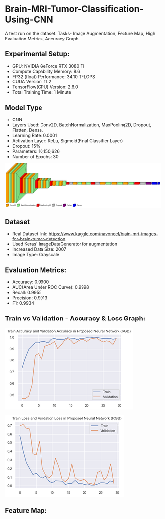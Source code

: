 # Brain-MRI-Tumor-Classification-Using-CNN
A test run on the dataset. Tasks- Image Augmentation, Feature Map, High Evaluation Metrics, Accuracy Graph

## Experimental Setup:
- GPU: NVIDIA GeForce RTX 3080 Ti
- Compute Capability Memory: 8.6
- FP32 (float) Performance: 34.10 TFLOPS
- CUDA Version: 11.2
- TensorFlow(GPU) Version: 2.6.0
- Total Training Time: 1 Minute


## Model Type

- CNN
- Layers Used: Conv2D, BatchNormalization, MaxPooling2D, Dropout, Flatten, Dense.
- Learning Rate: 0.0001
- Activation Layer: ReLu, Sigmoid(Final Classifier Layer)
- Dropout: 15%
- Parameters: 10,150,626
- Number of Epochs: 30


![model](project_images/model.png)

## Dataset

- Real Dataset link: https://www.kaggle.com/navoneel/brain-mri-images-for-brain-tumor-detection
- Used Keras' ImageDataGenerator for augmentation
- Increased Data Size: 2007
- Image Type: Grayscale


## Evaluation Metrics:

- Accuracy: 0.9900
- AUC(Area Under ROC Curve): 0.9998
- Recall: 0.9955
- Precision: 0.9913
- F1: 0.9934

## Train vs Validation - Accuracy & Loss Graph:

![model](project_images/accuracy.png)

![model](project_images/loss.png)

## Feature Map:

